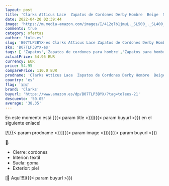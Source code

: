 ```yaml
---
layout: post
title: 'Clarks Atticus Lace  Zapatos de Cordones Derby Hombre  Beige  Sage Nubuck Sage Nubuck   43 EU'
date: 2022-04-20 02:39:44
image: 'https://m.media-amazon.com/images/I/412qlb1jmuL._SL500_._SL400_.jpg'
comments: true
category: ofertas
author: 'tole.es'
slug: 'B07TLP3BYX-es Clarks Atticus Lace Zapatos de Cordones Derby Hombre Beige...'
sku: 'B07TLP3BYX-es'
tags: [ 'Zapatos','Zapatos de cordones para hombre','Zapatos para hombre','Zapatos y complementos','clarks','zapatos','🇪🇸', ]
actualPrice: 54.95 EUR
currency: EUR
price: 54.95
comparePrice: 110.0 EUR
prodname: 'Clarks Atticus Lace  Zapatos de Cordones Derby Hombre  Beige  Sage Nubuck Sage Nubuck   43 EU'
country: 'es'
flag: '🇪🇸'
brand: 'Clarks'
buyurl: 'https://www.amazon.es/dp/B07TLP3BYX/?tag=tolees-21'
descuento: '50.05'
average: '38.35'
---
```


En este momento está [{{< param title >}}]({{< param buyurl >}}) en el siguiente enlace!

[![{{< param prodname >}}]({{< param image >}})]({{< param buyurl >}})

🔎:

- Cierre: cordones
- Interior: textil
- Suela: goma
- Exterior: piel

[🛒 Aquí!!!]({{< param buyurl >}})
